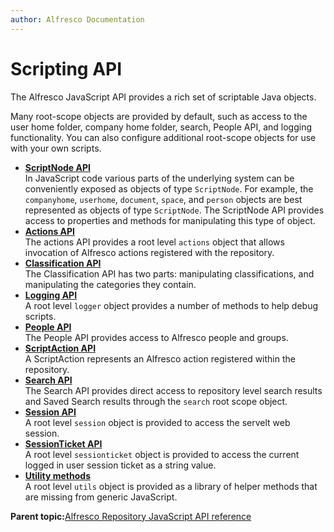 ```yaml
---
author: Alfresco Documentation
---
```


# Scripting API

The Alfresco JavaScript API provides a rich set of scriptable Java objects.

Many root-scope objects are provided by default, such as access to the user home folder, company home folder, search, People API, and logging functionality. You can also configure additional root-scope objects for use with your own scripts.

-   **[ScriptNode API](../references/API-JS-ScriptNode.md)**  
In JavaScript code various parts of the underlying system can be conveniently exposed as objects of type `ScriptNode`. For example, the `companyhome`, `userhome`, `document`, `space`, and `person` objects are best represented as objects of type `ScriptNode`. The ScriptNode API provides access to properties and methods for manipulating this type of object.
-   **[Actions API](../references/API-JS-Actions.md)**  
The actions API provides a root level `actions` object that allows invocation of Alfresco actions registered with the repository.
-   **[Classification API](../references/API-JS-Classification.md)**  
The Classification API has two parts: manipulating classifications, and manipulating the categories they contain.
-   **[Logging API](../references/API-JS-Logging.md)**  
A root level `logger` object provides a number of methods to help debug scripts.
-   **[People API](../references/API-JS-People.md)**  
The People API provides access to Alfresco people and groups.
-   **[ScriptAction API](../references/API-JS-ScriptAction.md)**  
A ScriptAction represents an Alfresco action registered within the repository.
-   **[Search API](../references/API-JS-Search.md)**  
The Search API provides direct access to repository level search results and Saved Search results through the `search` root scope object.
-   **[Session API](../references/API-JS-Session.md)**  
A root level `session` object is provided to access the servelt web session.
-   **[SessionTicket API](../references/API-JS-SessionTicket.md)**  
A root level `sessionticket` object is provided to access the current logged in user session ticket as a string value.
-   **[Utility methods](../references/API-JS-Utility.md)**  
A root level `utils` object is provided as a library of helper methods that are missing from generic JavaScript.

**Parent topic:**[Alfresco Repository JavaScript API reference](../concepts/API-JS-intro.md)

